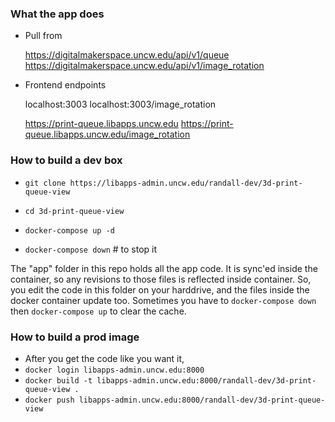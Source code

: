 ### What the app does

  - Pull from 

    https://digitalmakerspace.uncw.edu/api/v1/queue 
    https://digitalmakerspace.uncw.edu/api/v1/image_rotation

  - Frontend endpoints

    localhost:3003
    localhost:3003/image_rotation

    https://print-queue.libapps.uncw.edu
    https://print-queue.libapps.uncw.edu/image_rotation

### How to build a dev box

  - `git clone https://libapps-admin.uncw.edu/randall-dev/3d-print-queue-view`
  - `cd 3d-print-queue-view`
  - `docker-compose up -d`

  - `docker-compose down`  # to stop it

   The "app" folder in this repo holds all the app code.  It is sync'ed inside the container, so any revisions to those files is reflected inside container.  So, you edit the code in this folder on your harddrive, and the files inside the docker container update too.  Sometimes you have to `docker-compose down` then `docker-compose up` to clear the cache.

### How to build a prod image

  - After you get the code like you want it,
  - `docker login libapps-admin.uncw.edu:8000`
  - `docker build -t libapps-admin.uncw.edu:8000/randall-dev/3d-print-queue-view .`
  - `docker push libapps-admin.uncw.edu:8000/randall-dev/3d-print-queue-view`



